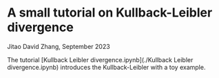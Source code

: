 A small tutorial on Kullback-Leibler divergence
===
Jitao David Zhang, September 2023

The tutorial [Kullback Leibler divergence.ipynb](./Kullback Leibler divergence.ipynb) introduces the Kullback-Leibler with a toy example.


